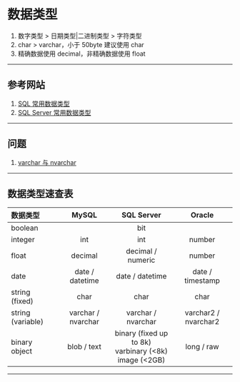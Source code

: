 # 数据类型
1. 数字类型 > 日期类型|二进制类型 > 字符类型
2. char > varchar，小于 50byte 建议使用 char
3. 精确数据使用 decimal，非精确数据使用 float
---
## 参考网站
1. [SQL 常用数据类型](https://blog.csdn.net/lz199719/article/details/79803161)
2. [SQL Server 常用数据类型](https://www.cnblogs.com/mcgrady/p/3840812.html)
---
## 问题
1. [varchar 与 nvarchar](https://www.cnblogs.com/Jashinck/p/8384388.html)
---
## 数据类型速查表
|数据类型|MySQL|SQL Server|Oracle|
|:------|:---:|:--------:|:----:|
|boolean| |bit||
|integer|int|int|number|
|float|decimal|decimal / numeric|number|
|date|date / datetime|date / datetime|date / timestamp|
|string (fixed)|char|char|char|
|string (variable)|varchar / nvarchar|varchar / nvarchar|varchar2 / nvarchar2|
|binary object|blob / text|binary (fixed up to 8k) <br> varbinary (<8k) <br> image (<2GB)|long / raw|
---